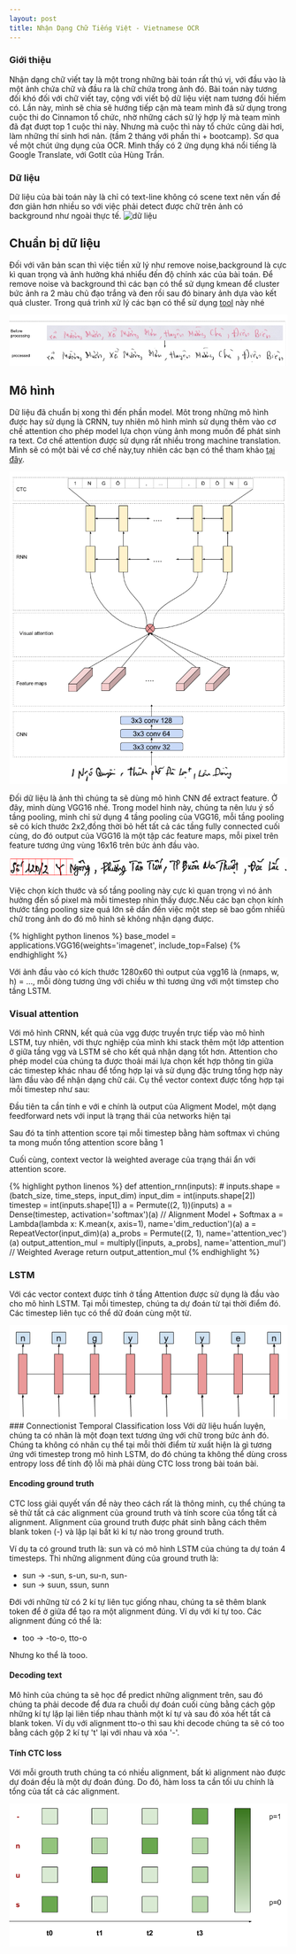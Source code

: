 ```yaml
---
layout: post
title: Nhận Dạng Chữ Tiếng Việt - Vietnamese OCR
---
```

### Giới thiệu
Nhận dạng chữ viết tay là một trong những bài toán rất thú vị, với đầu vào là một ảnh chứa chữ và đầu ra là chữ chứa trong ảnh đó. Bài toán này tương đối khó đối với chữ viết tay, cộng với viết bộ dữ liệu việt nam tương đối hiếm có. Lần này, mình sẽ chia sẽ hướng tiếp cận mà team mình đã sử dụng trong cuộc thi do Cinnamon tổ chức, nhờ những cách sử lý hợp lý mà team mình đã đạt đượt top 1 cuộc thi này. Nhưng mà cuộc thì này tổ chức cũng dài hơi, làm những thí sinh hơi nản. (tầm 2 tháng với phần thi + bootcamp). Sơ qua về một chút ứng dụng của OCR. Mình thấy có 2 ứng dụng khá nổi tiếng là Google Translate, với GotIt của Hùng Trần.

### Dữ liệu
Dữ liệu của bài toán này là chỉ có text-line không có scene text nên vấn đề đơn giản hơn nhiều so với việc phải detect được chữ trên ảnh có background như ngoài thực tế. 
![dữ liệu]({{site.baseurl}}/images/ocr_dataset.png)


## Chuẩn bị dữ liệu
Đối với văn bản scan thì việc tiền xử lý như remove noise,background là cực kì quan trọng và ảnh hưởng khá nhiểu đến độ chính xác của bài toán. Để remove noise và background thì các bạn có thể sử dụng kmean để cluster bức ảnh ra 2 màu chủ đạo trắng và đen rồi sau đó binary ảnh dựa vào kết quả cluster. Trong quá trình xử lý các bạn có thể sử dụng [tool](https://github.com/mauvilsa/imgtxtenh) này nhé

<div class="img-div" markdown="0">
    <img src="/images/ocr_process_step.png" />
</div>

## Mô hình
Dữ liệu đã chuẩn bị xong thì đến phần model. Môt trong những mô hình được hay sử dụng là CRNN, tuy nhiên mô hình mình sử dụng thêm vào cơ chế attention cho phép model lựa chọn vùng ảnh mong muốn để phát sinh ra text. Cơ chế attention được sử dụng rất nhiều trong machine translation. Mình sẽ có một bài về cơ chế này,tuy nhiên các bạn có thể tham khảo [tại đây](http://www.wildml.com/2016/01/attention-and-memory-in-deep-learning-and-nlp/). 

<div class="img-div" markdown="0">
    <img src="/images/ocr_crnn.png" />
</div>

Đối dữ liệu là ảnh thì chúng ta sẽ dùng mô hình CNN để extract feature.  Ở đây, mình dùng VGG16 nhé. Trong model hình này, chúng ta nên lưu ý số tầng pooling, mình chỉ sử dụng 4 tầng pooling của VGG16, mỗi tầng pooling sẽ có kích thước 2x2,đồng thời bỏ hết tất cả các tầng fully connected cuối cùng, do đó output của VGG16 là một tập các feature maps, mỗi pixel trên feature tương ứng vùng 16x16 trên bức ảnh đầu vào. 

<div class="img-div" markdown="0">
    <img src="/images/ocr_pooling_size.png" />
</div>

Việc chọn kích thước và số tầng pooling này cực kì quan trọng vì nó ảnh hưởng đến số pixel mà mỗi timestep nhìn thấy được.Nếu các bạn chọn kính thước tầng pooling size quá lớn sẽ dần đến việc một step sẽ bao gồm nhiểũ chữ trong ảnh do đó mô hình sẽ không nhận dạng được.

{% highlight python linenos %}
base_model = applications.VGG16(weights='imagenet', include_top=False)
{% endhighlight %}

Với ảnh đầu vào có kích thước 1280x60 thì output của vgg16 là (nmaps, w, h) = ..., mỗi dòng tương ứng với chiều w thì tương ứng với một timstep cho tầng LSTM.

### Visual attention
Với mô hình CRNN, kết quả của vgg được truyền trực tiếp vào mô hình LSTM, tuy nhiên, với thực nghiệp của mình khi stack thêm một lớp attention ở giữa tầng vgg và LSTM sẽ cho kết quả nhận dạng tốt hơn. Attention cho phép model của chúng ta được thoải mái lựa chọn kết hợp thông tin giữa các timestep khác nhau để tổng hợp lại và sử dụng đặc trưng tổng hợp này làm đầu vào để nhận dạng chữ cái. Cụ thể vector context được tổng hợp tại mỗi timestep như sau:

<span class= "img-div" id="aligment_model" style="font-size:150%"></span>

Đầu tiên ta cần tính e với e chính là output của Aligment Model, một dạng feedforward nets với input là trạng thái của networks hiện tại 

<span class= "img-div" id="aligment_score" style="font-size:150%"></span>

Sau đó ta tính attention score tại mỗi timestep bằng hàm softmax vì chúng ta mong muốn tổng attention score bằng 1

<span class= "img-div" id="context_vector" style="font-size:150%"></span>

Cuối cùng, context vector là weighted average của trạng thái ẩn với attention score.

<script>
var alignment_model = $("#aligment_model");
katex.render("e_{ij}=a(s_{i-1}, h_{j})", alignment_model[0]);

var alignment_score = $("#aligment_score");
katex.render("\alpha_{ij} = softmax(e_{ij})", alignment_score[0]);

var context_vector = $("#context_vector");
katex.render("c_{i} = \sum_{j=1}^{T_{x}}\alpha_{ij}*h_{j}", context_vector[0]);
</script>

{% highlight python linenos %}
def attention_rnn(inputs):
    # inputs.shape = (batch_size, time_steps, input_dim)
    input_dim = int(inputs.shape[2])
    timestep = int(inputs.shape[1])
    a = Permute((2, 1))(inputs)
    a = Dense(timestep, activation='softmax')(a) // Alignment Model + Softmax
    a = Lambda(lambda x: K.mean(x, axis=1), name='dim_reduction')(a)
    a = RepeatVector(input_dim)(a)
    a_probs = Permute((2, 1), name='attention_vec')(a)
    output_attention_mul = multiply([inputs, a_probs], name='attention_mul') // Weighted Average 
    return output_attention_mul
{% endhighlight %}

### LSTM 
Với các vector context được tính ở tầng Attention được sử dụng là đầu vào cho mô hình LSTM. Tại mỗi timestep, chúng ta dự đoán từ tại thời điểm đó. Các timestep liên tục có thể dữ đoán cùng một từ.
<div class="img-div" markdown="0">
    <img src="/images/ocr_lstm.png" />
</div>
### Connectionist Temporal Classification loss
Với dữ liệu huấn luyện, chúng ta có nhãn là một đoạn text tương ứng với chữ trong bức ảnh đó. Chúng ta không có nhãn cụ thể tại mỗi thời điểm từ xuất hiện là gì tương ứng với timestep trong mô hình LSTM, do đó chúng ta không thể dùng cross entropy loss để tính độ lỗi mà phải dùng CTC loss trong bài toán bài. 

#### Encoding ground truth
CTC loss giải quyết vấn đề này theo cách rất là thông minh, cụ thể chúng ta sẽ thử tất cả các alignment của ground truth và tính score của tổng tất cả alignment. Alignment của ground truth được phát sinh bằng cách thêm blank token (-) và lặp lại bất kì kí tự nào trong ground truth.

Ví dụ ta có ground truth là: sun và có mô hình LSTM của chúng ta dự toán 4 timesteps. Thì những alignment đúng của ground truth là:
* sun -> -sun, s-un, su-n, sun-
* sun -> suun, ssun, sunn

Đới với những từ có 2 kí tự liên tục giống nhau, chúng ta sẽ thêm blank token để ở giữa để tạo ra một alignment đúng. Ví dụ với kí tự too. Các alignment đúng có thể là:
* too -> -to-o, tto-o

Nhưng ko thể là tooo.
#### Decoding text
Mô hình của chúng ta sẽ học để predict những alignment trên, sau đó chúng ta phải decode để đưa ra chuỗi dự đoán cuối cùng bằng cách gộp những kí tự lặp lại liên tiếp nhau thành một kí tự và sau đó xóa hết tất cả blank token.
Ví dụ với alignment tto-o thì sau khi decode chúng ta sẽ có too bằng cách gộp 2 kí tự 't' lại với nhau và xóa '-'.

#### Tính CTC loss
Với mỗi grouth truth chúng ta có nhiều alignment, bất kì alignment nào được dự đoán đều là một dự đoán đúng. Do đó, hàm loss ta cần tối ưu chính là tổng của tất cả các alignment.

<div class="img-div" markdown="0">
    <img src="/images/ocr_ctc_loss_calc.png" />
</div>

